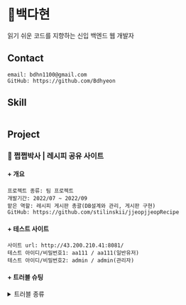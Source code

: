 # 🌿백다현
읽기 쉬운 코드를 지향하는 신입 백엔드 웹 개발자

## Contact  
```
email: bdhn1100@gmail.com   
GitHub: https://github.com/Bdhyeon
```   

## Skill
```

```   

## Project
### 🥞 쩝쩝박사 | 레시피 공유 사이트
#### + 개요
```
프로젝트 종류: 팀 프로젝트
개발기간: 2022/07 ~ 2022/09
맡은 역할: 레시피 게시판 총괄(DB설계와 관리, 게시판 구현)
GitHub: https://github.com/stilinskii/jjeopjjeopRecipe
```   
#### + 테스트 사이트
```
사이트 url: http://43.200.210.41:8081/
테스트 아이디/비밀번호1: aa111 / aa111(일반유저)
테스트 아이디/비밀번호2: admin / admin(관리자)
```   
#### + 트러블 슈팅
<details>
<summary>트러블 종류</summary>

해결방법

</details>
